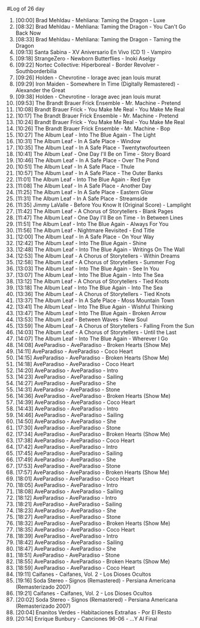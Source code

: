 #Log of 26 day

1. [00:00] Brad Mehldau - Mehliana: Taming the Dragon - Luxe
1. [08:32] Brad Mehldau - Mehliana: Taming the Dragon - You Can't Go Back Now
1. [08:33] Brad Mehldau - Mehliana: Taming the Dragon - Taming the Dragon
1. [09:13] Santa Sabina - XV Aniversario En Vivo (CD 1) - Vampiro
1. [09:18] StrangeZero - Newborn Butterflies - Inoki Aselgy
1. [09:22] Nortec Collective: Hiperboreal - Border Revolver - Southborderbilia
1. [09:26] Holden - Chevrotine - lorage avec jean louis murat
1. [09:29] Iron Maiden - Somewhere In Time (Digitally Remastered) - Alexander the Great
1. [09:38] Holden - Chevrotine - lorage avec jean louis murat
1. [09:53] The Brandt Brauer Frick Ensemble - Mr. Machine - Pretend
1. [10:08] Brandt Brauer Frick - You Make Me Real - You Make Me Real
1. [10:17] The Brandt Brauer Frick Ensemble - Mr. Machine - Pretend
1. [10:24] Brandt Brauer Frick - You Make Me Real - You Make Me Real
1. [10:26] The Brandt Brauer Frick Ensemble - Mr. Machine - Bop
1. [10:27] The Album Leaf - Into The Blue Again - The Light
1. [10:31] The Album Leaf - In A Safe Place - Window
1. [10:35] The Album Leaf - In A Safe Place - Twentytwofourteen
1. [10:41] The Album Leaf - One Day I'll Be on Time - Story Board
1. [10:46] The Album Leaf - In A Safe Place - Over The Pond
1. [10:51] The Album Leaf - In A Safe Place - Thule
1. [10:57] The Album Leaf - In A Safe Place - The Outer Banks
1. [11:01] The Album Leaf - Into The Blue Again - Red Eye
1. [11:08] The Album Leaf - In A Safe Place - Another Day
1. [11:25] The Album Leaf - In A Safe Place - Eastern Glow
1. [11:31] The Album Leaf - In A Safe Place - Streamside
1. [11:35] Jimmy LaValle - Before You Know It (Original Score) - Lamplight
1. [11:42] The Album Leaf - A Chorus of Storytellers - Blank Pages
1. [11:47] The Album Leaf - One Day I'll Be on Time - In Between Lines
1. [11:51] The Album Leaf - Into The Blue Again - Always For You
1. [11:56] The Album Leaf - Nightmare Revisited - End Title
1. [12:00] The Album Leaf - In A Safe Place - On Your Way
1. [12:42] The Album Leaf - Into The Blue Again - Shine
1. [12:48] The Album Leaf - Into The Blue Again - Writings On The Wall
1. [12:53] The Album Leaf - A Chorus of Storytellers - Within Dreams
1. [12:58] The Album Leaf - A Chorus of Storytellers - Summer Fog
1. [13:03] The Album Leaf - Into The Blue Again - See In You
1. [13:07] The Album Leaf - Into The Blue Again - Into The Sea
1. [13:12] The Album Leaf - A Chorus of Storytellers - Tied Knots
1. [13:18] The Album Leaf - Into The Blue Again - Into The Sea
1. [13:36] The Album Leaf - A Chorus of Storytellers - Tied Knots
1. [13:37] The Album Leaf - In A Safe Place - Moss Mountain Town
1. [13:41] The Album Leaf - Into The Blue Again - Wishful Thinking
1. [13:47] The Album Leaf - Into The Blue Again - Broken Arrow
1. [13:53] The Album Leaf - Between Waves - New Soul
1. [13:59] The Album Leaf - A Chorus of Storytellers - Falling From the Sun
1. [14:03] The Album Leaf - A Chorus of Storytellers - Until the Last
1. [14:07] The Album Leaf - Into The Blue Again - Wherever I Go
1. [14:08] AveParadiso - AveParadiso - Broken Hearts (Show Me)
1. [14:11] AveParadiso - AveParadiso - Coco Heart
1. [14:15] AveParadiso - AveParadiso - Broken Hearts (Show Me)
1. [14:18] AveParadiso - AveParadiso - Coco Heart
1. [14:20] AveParadiso - AveParadiso - Intro
1. [14:23] AveParadiso - AveParadiso - Sailing
1. [14:27] AveParadiso - AveParadiso - She
1. [14:31] AveParadiso - AveParadiso - Stone
1. [14:36] AveParadiso - AveParadiso - Broken Hearts (Show Me)
1. [14:39] AveParadiso - AveParadiso - Coco Heart
1. [14:43] AveParadiso - AveParadiso - Intro
1. [14:46] AveParadiso - AveParadiso - Sailing
1. [14:50] AveParadiso - AveParadiso - She
1. [17:30] AveParadiso - AveParadiso - Stone
1. [17:34] AveParadiso - AveParadiso - Broken Hearts (Show Me)
1. [17:38] AveParadiso - AveParadiso - Coco Heart
1. [17:42] AveParadiso - AveParadiso - Intro
1. [17:45] AveParadiso - AveParadiso - Sailing
1. [17:49] AveParadiso - AveParadiso - She
1. [17:53] AveParadiso - AveParadiso - Stone
1. [17:57] AveParadiso - AveParadiso - Broken Hearts (Show Me)
1. [18:01] AveParadiso - AveParadiso - Coco Heart
1. [18:05] AveParadiso - AveParadiso - Intro
1. [18:08] AveParadiso - AveParadiso - Sailing
1. [18:12] AveParadiso - AveParadiso - Intro
1. [18:21] AveParadiso - AveParadiso - Sailing
1. [18:23] AveParadiso - AveParadiso - She
1. [18:27] AveParadiso - AveParadiso - Stone
1. [18:32] AveParadiso - AveParadiso - Broken Hearts (Show Me)
1. [18:35] AveParadiso - AveParadiso - Coco Heart
1. [18:39] AveParadiso - AveParadiso - Intro
1. [18:42] AveParadiso - AveParadiso - Sailing
1. [18:47] AveParadiso - AveParadiso - She
1. [18:51] AveParadiso - AveParadiso - Stone
1. [18:55] AveParadiso - AveParadiso - Broken Hearts (Show Me)
1. [18:59] AveParadiso - AveParadiso - Coco Heart
1. [19:11] Caifanes - Caifanes, Vol. 2 - Los Dioses Ocultos
1. [19:16] Soda Stereo - Signos (Remastered) - Persiana Americana (Remasterizado 2007)
1. [19:21] Caifanes - Caifanes, Vol. 2 - Los Dioses Ocultos
1. [20:02] Soda Stereo - Signos (Remastered) - Persiana Americana (Remasterizado 2007)
1. [20:04] Enanitos Verdes - Habitaciones Extrañas - Por El Resto
1. [20:14] Enrique Bunbury - Canciones 96-06 - ...Y Al Final
